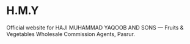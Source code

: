 # H.M.Y
Official website for HAJI MUHAMMAD YAQOOB AND SONS — Fruits &amp; Vegetables Wholesale Commission Agents, Pasrur.
